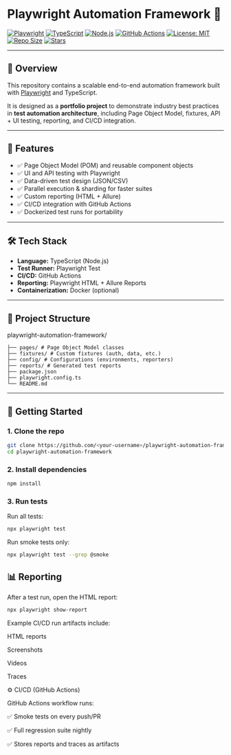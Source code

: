 # Playwright Automation Framework 🚀

[![Playwright](https://img.shields.io/badge/tested%20with-Playwright-45ba4b?logo=microsoft-playwright&logoColor=white)](https://playwright.dev/)
[![TypeScript](https://img.shields.io/badge/TypeScript-3178C6?logo=typescript&logoColor=white)](https://www.typescriptlang.org/)
[![Node.js](https://img.shields.io/badge/Node.js-339933?logo=node.js&logoColor=white)](https://nodejs.org/)
[![GitHub Actions](https://img.shields.io/github/actions/workflow/status/your-username/playwright-automation-framework/playwright.yml?branch=main&logo=github-actions&logoColor=white)](https://github.com/your-username/playwright-automation-framework/actions)
[![License: MIT](https://img.shields.io/badge/License-MIT-yellow.svg)](LICENSE)
[![Repo Size](https://img.shields.io/github/repo-size/your-username/playwright-automation-framework)](https://github.com/your-username/playwright-automation-framework)
[![Stars](https://img.shields.io/github/stars/your-username/playwright-automation-framework?style=social)](https://github.com/your-username/playwright-automation-framework/stargazers)

---

## 📖 Overview
This repository contains a scalable end-to-end automation framework built with [Playwright](https://playwright.dev/) and TypeScript.  

It is designed as a **portfolio project** to demonstrate industry best practices in **test automation architecture**, including Page Object Model, fixtures, API + UI testing, reporting, and CI/CD integration.

---

## 📌 Features
- ✅ Page Object Model (POM) and reusable component objects  
- ✅ UI and API testing with Playwright  
- ✅ Data-driven test design (JSON/CSV)  
- ✅ Parallel execution & sharding for faster suites  
- ✅ Custom reporting (HTML + Allure)  
- ✅ CI/CD integration with GitHub Actions  
- ✅ Dockerized test runs for portability  

---

## 🛠️ Tech Stack
- **Language:** TypeScript (Node.js)  
- **Test Runner:** Playwright Test  
- **CI/CD:** GitHub Actions  
- **Reporting:** Playwright HTML + Allure Reports  
- **Containerization:** Docker (optional)  

---

## 📂 Project Structure
playwright-automation-framework/
```├── tests/ # Test specs (smoke, regression, api)
├── pages/ # Page Object Model classes
├── fixtures/ # Custom fixtures (auth, data, etc.)
├── config/ # Configurations (environments, reporters)
├── reports/ # Generated test reports
├── package.json
├── playwright.config.ts
└── README.md
```

---

## 🚀 Getting Started

### 1. Clone the repo
```bash
git clone https://github.com/<your-username>/playwright-automation-framework.git
cd playwright-automation-framework
```
### 2. Install dependencies
```bash
npm install
```
### 3. Run tests
Run all tests:
```bash
npx playwright test
```
Run smoke tests only:
```bash
npx playwright test --grep @smoke
```

## 📊 Reporting
After a test run, open the HTML report:
```bash
npx playwright show-report
```
Example CI/CD run artifacts include:

HTML reports

Screenshots

Videos

Traces

⚙️ CI/CD (GitHub Actions)

GitHub Actions workflow runs:

✅ Smoke tests on every push/PR

✅ Full regression suite nightly

✅ Stores reports and traces as artifacts
